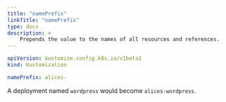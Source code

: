 ```yaml
---
title: "namePrefix"
linkTitle: "namePrefix"
type: docs
description: >
    Prepends the value to the names of all resources and references.
---
```


```yaml
apiVersion: kustomize.config.k8s.io/v1beta1
kind: Kustomization

namePrefix: alices-
```

A deployment named `wordpress` would become `alices-wordpress`. 
